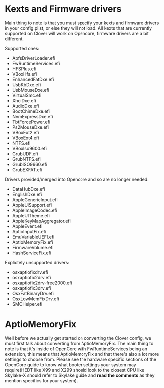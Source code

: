 # Kexts and Firmware drivers

Main thing to note is that you must specify your kexts and firmware drivers in your config.plist, or else they will not load. All kexts that are currently supported on Clover will work on Opencore, firmware drivers are a bit different. 

Supported ones:

* ApfsDriverLoader.efi
* FwRuntimeServices.efi
* HFSPlus.efi
* VBoxHfs.efi
* EnhancedFatDxe.efi
* UsbKbDxe.efi
* UsbMouseDxe.efi
* VirtualSmc.efi
* XhciDxe.efi
* AudioDxe.efi
* BootChimeDxe.efi
* NvmExpressDxe.efi
* TbtForcePower.efi
* Ps2MouseDxe.efi
* VBoxExt2.efi
* VBoxExt4.efi
* NTFS.efi
* VBoxIso9600.efi
* GrubUDF.efi
* GrubNTFS.efi
* GrubISO9660.efi
* GrubEXFAT.efi

Drivers provided/merged into Opencore and so are no longer needed:

* DataHubDxe.efi
* EnglishDxe.efi
* AppleGenericInput.efi
* AppleUiSupport.efi
* AppleImageCodec.efi
* AppleUITheme.efi
* AppleKeyMapAggregator.efi
* AppleEvent.efi
* AptioInputFix.efi
* EmuVariableUEFI.efi
* AptioMemoryFix.efi
* FirmwareVolume.efi
* HashServiceFix.efi


Explictely unsupported drivers:

* osxaptiofixdrv.efi
* osxaptiofix2drv.efi
* osxaptiofix2drv-free2000.efi
* osxaptiofix3drv.efi
* OsxFatBinaryDrv.efi
* OsxLowMemFixDrv.efi
* SMCHelper.efi


# AptioMemoryFix

Well before we actually get started on converting the Clover config, we must first talk about converting from AptioMemoryFix. The main thing to note is that it's inside of OpenCore with FwRuntimeServices being an extension, this means that AptioMemoryFix and that there's also a lot more settings to choose from. Please see the hardware specific sections of the OpenCore guide to know what booter settings your system may require(HEDT like X99 and X299 should look to the closest CPU like Skylake-X should refer to Skylake guide and **read the comments** as they mention specifics for your system).
